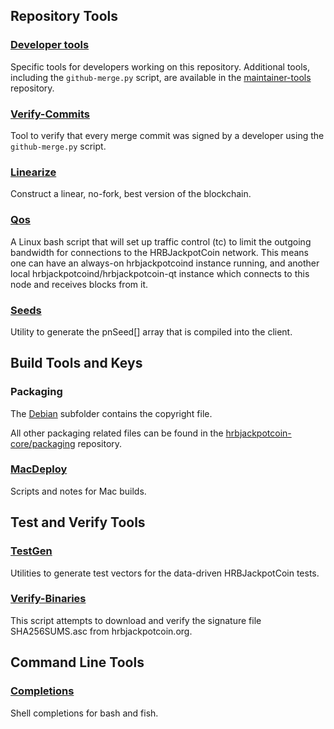 Repository Tools
---------------------

### [Developer tools](/contrib/devtools) ###
Specific tools for developers working on this repository.
Additional tools, including the `github-merge.py` script, are available in the [maintainer-tools](https://github.com/hrbjackpotcoin-core/hrbjackpotcoin-maintainer-tools) repository.

### [Verify-Commits](/contrib/verify-commits) ###
Tool to verify that every merge commit was signed by a developer using the `github-merge.py` script.

### [Linearize](/contrib/linearize) ###
Construct a linear, no-fork, best version of the blockchain.

### [Qos](/contrib/qos) ###

A Linux bash script that will set up traffic control (tc) to limit the outgoing bandwidth for connections to the HRBJackpotCoin network. This means one can have an always-on hrbjackpotcoind instance running, and another local hrbjackpotcoind/hrbjackpotcoin-qt instance which connects to this node and receives blocks from it.

### [Seeds](/contrib/seeds) ###
Utility to generate the pnSeed[] array that is compiled into the client.

Build Tools and Keys
---------------------

### Packaging ###
The [Debian](/contrib/debian) subfolder contains the copyright file.

All other packaging related files can be found in the [hrbjackpotcoin-core/packaging](https://github.com/hrbjackpotcoin-core/packaging) repository.

### [MacDeploy](/contrib/macdeploy) ###
Scripts and notes for Mac builds.

Test and Verify Tools
---------------------

### [TestGen](/contrib/testgen) ###
Utilities to generate test vectors for the data-driven HRBJackpotCoin tests.

### [Verify-Binaries](/contrib/verify-binaries) ###
This script attempts to download and verify the signature file SHA256SUMS.asc from hrbjackpotcoin.org.

Command Line Tools
---------------------

### [Completions](/contrib/completions) ###
Shell completions for bash and fish.
